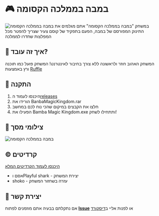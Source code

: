 # 🎮 במבה בממלכה הקסומה

![במבה בממלכה הקסומה](https://i.ibb.co/LdHtddQG/banner.png)
במשחק "במבה בממלכה הקסומה" אתם מגלמים את התינוק המפורסם של במבה, הפעם בתפקיד של קוסם צעיר שצריך להפטר מכל המפלצות שחדרו לממלכה

## 🚀 איך זה עובד?
המשחק האהוב חוזר ולראשונה ללא צורך בחיבור לאינטרנט! 
המשחק פועל כמו תוכנה ורץ באמצעות [Ruffle](https://ruffle.rs/)

## 🔧 התקנה
1. היכנסו לעמוד ה[releases](https://github.com/ilayezra/Festival-Extractor/releases)
2. הורידו את BanbaMagicKingdom.rar
3. חלצו את הקבצים במיקום שהכי נוח לכם במחשב
4. הפעילו את Bamba Magic Kingdom.exe ותתחילו לשחק!

## 📸 צילומי מסך
![במבה בממלכה הקסומה](https://i.ibb.co/wNbvxdWw/screenshots.png)

## ©️ קרדיטים
[היכנסו לעמוד הקרדיטים המלא](https://ilayezra.github.io/magicking/credits/)
- אסם וPlayful shark - יצירת המשחק
- shoko - עזרה בשחזור המשחק


## 📧 יצירת קשר
אם נתקלתם בבעיה אתם מוזמנים לפתוח **[Issue](https://github.com/ilayezra/Bamba-Magic-Kingdom/issues)** או לפנות אליי ב[דיסקורד](https://discord.com/users/532594707692519425)
